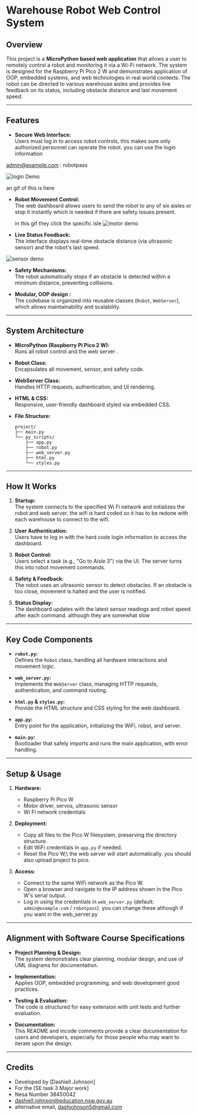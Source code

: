 # Warehouse Robot Web Control System

## Overview

This project is a **MicroPython based web application** that allows a user to remotely control a robot and monitoring it via a Wi-Fi network. The system is designed for the Raspberry Pi Pico 2 W and demonstrates application of OOP, embedded systems, and web technologies in real world contexts. The robot can be directed to various warehouse aisles and provides live feedback on its status, including obstacle distance and last movement speed.

---

## Features

- **Secure Web Interface:**  
  Users must log in to access robot controls, this makes sure only authorized personnel can operate the robot.
  you can use the login information

admin@example.com : 
robotpass

![login Demo](login.gif)

an gif of this is here


- **Robot Movement Control:**  
  The web dashboard allows users to send the robot to any of six aisles or stop it instantly which is needed if there are safety issues present.

  in this gif they click the specific isle
![motor demo ](motormove.gif)




- **Live Status Feedback:**  
  The interface displays real-time obstacle distance (via ultrasonic sensor) and the robot's last speed.


![sensor demo ](sensor.gif)

- **Safety Mechanisms:**  
  The robot automatically stops if an obstacle is detected within a minimum distance, preventing collisions.

- **Modular, OOP design :**  
  The codebase is organized into reusable classes (`Robot`, `WebServer`), which allows  maintainability and scalability.

---

## System Architecture

- **MicroPython (Raspberry Pi Pico 2 W):**  
  Runs all robot control and the web server .

- **Robot Class:**  
  Encapsulates all movement, sensor, and safety code.

- **WebServer Class:**  
  Handles HTTP requests, authentication, and UI rendering.

- **HTML & CSS:**  
  Responsive, user-friendly dashboard styled via embedded CSS.

- **File Structure:**
  ```
  project/
  ├── main.py
  └── py_scripts/
      ├── app.py
      ├── robot.py
      ├── web_server.py
      ├── html.py
      └── styles.py
  ```

---

## How It Works

1. **Startup:**  
   The system connects to the specified Wi Fi network and initializes the robot and web server. the wifi is hard coded so it has to be redone with each warehouse to connect to the wifi.

2. **User Authentication:**  
   Users have to log in with the hard code login information to access the dashboard.

3. **Robot Control:**  
   Users select a task (e.g., "Go to Aisle 3") via the UI. The server turns this into robot movement commands.

4. **Safety & Feedback:**  
   The robot uses an ultrasonic sensor to detect obstacles. If an obstacle is too close, movement is halted and the user is notified.

5. **Status Display:**  
   The dashboard updates with the latest sensor readings and robot speed after each command. although they are somewhat slow

---

## Key Code Components

- **`robot.py`:**  
  Defines the `Robot` class, handling all hardware interactions and movement logic.

- **`web_server.py`:**  
  Implements the `WebServer` class, managing HTTP requests, authentication, and command routing.

- **`html.py` & `styles.py`:**  
  Provide the HTML structure and CSS styling for the web dashboard.

- **`app.py`:**  
  Entry point for the application, initializing the WiFi, robot, and server.

- **`main.py`:**  
  Bootloader that safely imports and runs the main application, with error handling.

---


## Setup & Usage

1. **Hardware:**  
   - Raspberry Pi Pico W  
   - Motor driver, servos, ultrasonic sensor  
   - Wi Fi network credentials

2. **Deployment:**  
   - Copy all files to the Pico W filesystem, preserving the directory structure.
   - Edit WiFi credentials in `app.py` if needed.
   - Reset the Pico W;\  the web server will start automatically. you should also upload project to pico.

3. **Access:**  
   - Connect to the same WiFi network as the Pico W.
   - Open a browser and navigate to the IP address shown in the Pico W's serial output.
   - Log in using the credentials in `web_server.py` (default: `admin@example.com` / `robotpass`). you can change these although if you want in the web_server.py

---

## Alignment with Software Course Specifications

- **Project Planning & Design:**  
  The system demonstrates clear planning, modular design, and use of UML diagrams for documentation.

- **Implementation:**  
  Applies OOP, embedded programming, and web development good practices.

- **Testing & Evaluation:**  
  The code is structured for easy extension with unit tests and further evaluation.

- **Documentation:**  
  This README and incode comments provide a clear documentation for users and developers, especially for those people who may want to iterate upon the design.

---


## Credits

- Developed by [Dashiell Johnson]
- For the [SE task 3 Major work] 
- Nesa Number 38450042
- dashiell.johnson@education.nsw.gov.au
- alternative email, dashjohnson5@gmail.com
